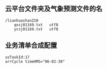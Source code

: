 
## 云平台文件夹及气象预测文件的名

```
/lianhuashanZ10
    qxsj01169.txt   utf8
    ycsj01169.txt   utf8
```

## 业务清单合成配置

```
usTaskId:17
arrCycle timeHMS="06-02-30"
```
